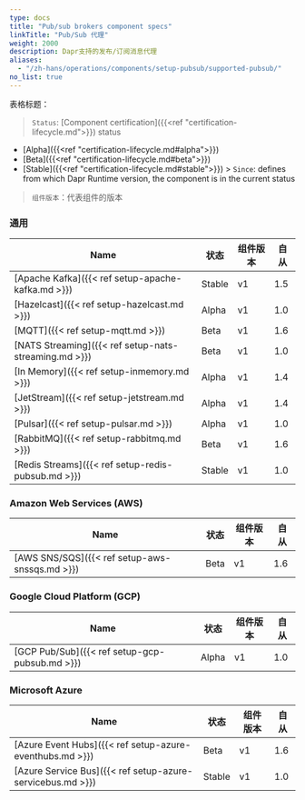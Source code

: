 ```yaml
---
type: docs
title: "Pub/sub brokers component specs"
linkTitle: "Pub/Sub 代理"
weight: 2000
description: Dapr支持的发布/订阅消息代理
aliases:
  - "/zh-hans/operations/components/setup-pubsub/supported-pubsub/"
no_list: true
---
```


表格标题：

> `Status`: [Component certification]({{<ref "certification-lifecycle.md">}}) status
  - [Alpha]({{<ref "certification-lifecycle.md#alpha">}})
  - [Beta]({{<ref "certification-lifecycle.md#beta">}})
  - [Stable]({{<ref "certification-lifecycle.md#stable">}}) > `Since`: defines from which Dapr Runtime version, the component is in the current status

> `组件版本`：代表组件的版本
### 通用

| Name                                                  | 状态     | 组件版本 | 自从  |
| ----------------------------------------------------- | ------ | ---- | --- |
| [Apache Kafka]({{< ref setup-apache-kafka.md >}})     | Stable | v1   | 1.5 |
| [Hazelcast]({{< ref setup-hazelcast.md >}})           | Alpha  | v1   | 1.0 |
| [MQTT]({{< ref setup-mqtt.md >}})                     | Beta   | v1   | 1.6 |
| [NATS Streaming]({{< ref setup-nats-streaming.md >}}) | Beta   | v1   | 1.0 |
| [In Memory]({{< ref setup-inmemory.md >}})            | Alpha  | v1   | 1.4 |
| [JetStream]({{< ref setup-jetstream.md >}})           | Alpha  | v1   | 1.4 |
| [Pulsar]({{< ref setup-pulsar.md >}})                 | Alpha  | v1   | 1.0 |
| [RabbitMQ]({{< ref setup-rabbitmq.md >}})             | Beta   | v1   | 1.6 |
| [Redis Streams]({{< ref setup-redis-pubsub.md >}})    | Stable | v1   | 1.0 |

### Amazon Web Services (AWS)

| Name                                           | 状态   | 组件版本 | 自从  |
| ---------------------------------------------- | ---- | ---- | --- |
| [AWS SNS/SQS]({{< ref setup-aws-snssqs.md >}}) | Beta | v1   | 1.6 |

### Google Cloud Platform (GCP)

| Name                                           | 状态    | 组件版本 | 自从  |
| ---------------------------------------------- | ----- | ---- | --- |
| [GCP Pub/Sub]({{< ref setup-gcp-pubsub.md >}}) | Alpha | v1   | 1.0 |

### Microsoft Azure

| Name                                                       | 状态     | 组件版本 | 自从  |
| ---------------------------------------------------------- | ------ | ---- | --- |
| [Azure Event Hubs]({{< ref setup-azure-eventhubs.md >}})   | Beta   | v1   | 1.6 |
| [Azure Service Bus]({{< ref setup-azure-servicebus.md >}}) | Stable | v1   | 1.0 |
